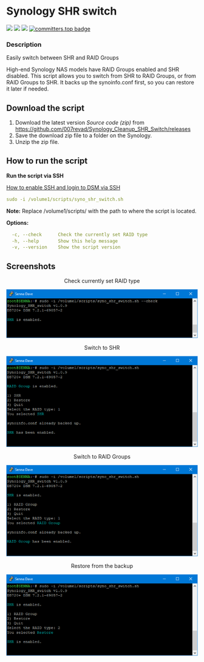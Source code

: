 # Synology SHR switch

<a href="https://github.com/007revad/Synology_SHR_switch/releases"><img src="https://img.shields.io/github/release/007revad/Synology_SHR_switch.svg"></a>
<a href="https://hits.seeyoufarm.com"><img src="https://hits.seeyoufarm.com/api/count/incr/badge.svg?url=https%3A%2F%2Fgithub.com%2F007revad%2FSynology_RAID-F1_SHR_switch&count_bg=%2379C83D&title_bg=%23555555&icon=&icon_color=%23E7E7E7&title=views&edge_flat=false"/></a>
[![](https://img.shields.io/static/v1?label=Sponsor&message=%E2%9D%A4&logo=GitHub&color=%23fe8e86)](https://github.com/sponsors/007revad)
[![committers.top badge](https://user-badge.committers.top/australia/007revad.svg)](https://user-badge.committers.top/australia/007revad)

### Description

Easily switch between SHR and RAID Groups

High-end Synology NAS models have RAID Groups enabled and SHR disabled. This script allows you to switch from SHR to RAID Groups, or from RAID Groups to SHR. It backs up the synoinfo.conf first, so you can restore it later if needed.

## Download the script

1. Download the latest version _Source code (zip)_ from https://github.com/007revad/Synology_Cleanup_SHR_Switch/releases
2. Save the download zip file to a folder on the Synology.
3. Unzip the zip file.

## How to run the script

**Run the script via SSH**

[How to enable SSH and login to DSM via SSH](https://kb.synology.com/en-global/DSM/tutorial/How_to_login_to_DSM_with_root_permission_via_SSH_Telnet)

```YAML
sudo -i /volume1/scripts/syno_shr_switch.sh
```
**Note:** Replace /volume1/scripts/ with the path to where the script is located.

**Options:**
```YAML
  -c, --check      Check the currently set RAID type
  -h, --help       Show this help message
  -v, --version    Show the script version
```

## Screenshots

<p align="center">Check currently set RAID type</p>
<p align="center"><img src="/images/raidgroup_shr-switch_check3.png"></p>

<p align="center">Switch to SHR</p>
<p align="center"><img src="/images/raidgroup_shr-switch_shr3.png"></p>

<p align="center">Switch to RAID Groups</p>
<p align="center"><img src="/images/raidgroup_shr-switch_raidgroup3.png"></p>

<p align="center">Restore from the backup</p>
<p align="center"><img src="/images/raidgroup_shr-switch_restored3.png"></p>

